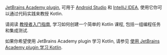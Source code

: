 [//]: # (title: 使用 JetBrains Academy plugin 教授 Kotlin)

[JetBrains Academy plugin](https://plugins.jetbrains.com/plugin/10081-jetbrains-academy), 可用于
[Android Studio](https://developer.android.com/studio)
和 [IntelliJ IDEA](https://www.jetbrains.com/idea/),
使用它你可以通过代码实践来教授 Kotlin.

请阅读 [教授者入门指南](https://plugins.jetbrains.com/plugin/10081-jetbrains-academy/docs/educator-start-guide.html?section=Kotlin),
学习如何创建一个简单的 Kotlin 课程, 包括一组编程任务和集成测试.

如果你希望使用 JetBrains Academy plugin 学习 Kotlin, 请参见 [使用 JetBrains Academy plugin 学习 Kotlin](edu-tools-learner.md).
